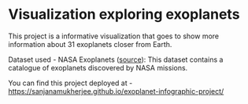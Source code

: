 # Visualization exploring exoplanets

This project is a informative visualization that goes to show more information about 31 exoplanets closer from Earth.

Dataset used - NASA Exoplanets ([source](https://www.kaggle.com/datasets/adityamishraml/nasaexoplanets)): This dataset contains a catalogue of exoplanets discovered by NASA missions.

You can find this project deployed at - https://sanjanamukherjee.github.io/exoplanet-infographic-project/
